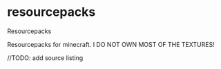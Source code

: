 # resourcepacks
Resourcepacks

Resourcepacks for minecraft. I DO NOT OWN MOST OF THE TEXTURES!

//TODO: add source listing
